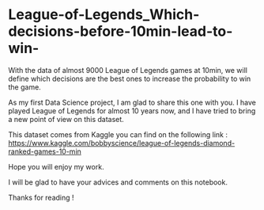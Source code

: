 # League-of-Legends_Which-decisions-before-10min-lead-to-win-
With the data of almost 9000 League of Legends games at 10min, we will define which decisions are the best ones to increase the probability to win the game. 

As my first Data Science project, I am glad to share this one with you.
I have played League of Legends for almost 10 years now, and I have tried to bring a new point of view on this dataset. 

This dataset comes from Kaggle you can find on the following link : https://www.kaggle.com/bobbyscience/league-of-legends-diamond-ranked-games-10-min

Hope you will enjoy my work. 

I will be glad to have your advices and comments on this notebook.

Thanks for reading !

